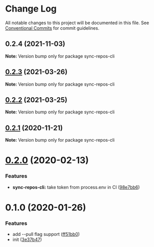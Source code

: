 # Change Log

All notable changes to this project will be documented in this file.
See [Conventional Commits](https://conventionalcommits.org) for commit guidelines.

## 0.2.4 (2021-11-03)

**Note:** Version bump only for package sync-repos-cli





## [0.2.3](https://github.com/ewnd9/sync-repos/tree/master/packages/sync-repos-cli/compare/sync-repos-cli@0.2.2...sync-repos-cli@0.2.3) (2021-03-26)

**Note:** Version bump only for package sync-repos-cli





## [0.2.2](https://github.com/ewnd9/sync-repos/tree/master/packages/sync-repos-cli/compare/sync-repos-cli@0.2.1...sync-repos-cli@0.2.2) (2021-03-25)

**Note:** Version bump only for package sync-repos-cli





## [0.2.1](https://github.com/ewnd9/sync-repos/tree/master/packages/sync-repos-cli/compare/sync-repos-cli@0.2.0...sync-repos-cli@0.2.1) (2020-11-21)

**Note:** Version bump only for package sync-repos-cli





# [0.2.0](https://github.com/ewnd9/sync-repos/tree/master/packages/sync-repos-cli/compare/sync-repos-cli@0.1.0...sync-repos-cli@0.2.0) (2020-02-13)


### Features

* **sync-repos-cli:** take token from process.env in CI ([98e7bb6](https://github.com/ewnd9/sync-repos/tree/master/packages/sync-repos-cli/commit/98e7bb6ba4e93dee71dafe1a2290244b4e2ac366))





# 0.1.0 (2020-01-26)


### Features

* add --pull flag support ([ff51bb0](https://github.com/ewnd9/sync-repos/tree/master/packages/sync-repos-cli/commit/ff51bb002130430d0bc195db3b0c70b2321f8f85))
* init ([3e37b47](https://github.com/ewnd9/sync-repos/tree/master/packages/sync-repos-cli/commit/3e37b4793cb8f8d9d80ffbc12eca3f16792dd3c9))
